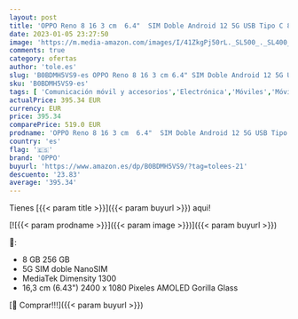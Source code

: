 ```yaml
---
layout: post
title: 'OPPO Reno 8 16 3 cm  6.4"  SIM Doble Android 12 5G USB Tipo C 8 GB 256 GB 4500 mAh Oro'
date: 2023-01-05 23:27:50
image: 'https://m.media-amazon.com/images/I/41ZkgPj50rL._SL500_._SL400_.jpg'
comments: true
category: ofertas
author: 'tole.es'
slug: 'B0BDMH5VS9-es OPPO Reno 8 16 3 cm 6.4" SIM Doble Android 12 5G USB Tipo...'
sku: 'B0BDMH5VS9-es'
tags: [ 'Comunicación móvil y accesorios','Electrónica','Móviles','Móviles y smartphones libres','android','oppo','🇪🇸', ]
actualPrice: 395.34 EUR
currency: EUR
price: 395.34
comparePrice: 519.0 EUR
prodname: 'OPPO Reno 8 16 3 cm  6.4"  SIM Doble Android 12 5G USB Tipo C 8 GB 256 GB 4500 mAh Oro'
country: 'es'
flag: '🇪🇸'
brand: 'OPPO'
buyurl: 'https://www.amazon.es/dp/B0BDMH5VS9/?tag=tolees-21'
descuento: '23.83'
average: '395.34'
---
```


Tienes [{{< param title >}}]({{< param buyurl >}}) aqui!

[![{{< param prodname >}}]({{< param image >}})]({{< param buyurl >}})

🔎:

- 8 GB 256 GB
- 5G SIM doble NanoSIM
- MediaTek Dimensity 1300
- 16,3 cm (6.43") 2400 x 1080 Pixeles AMOLED Gorilla Glass

[🛒 Comprar!!!]({{< param buyurl >}})
